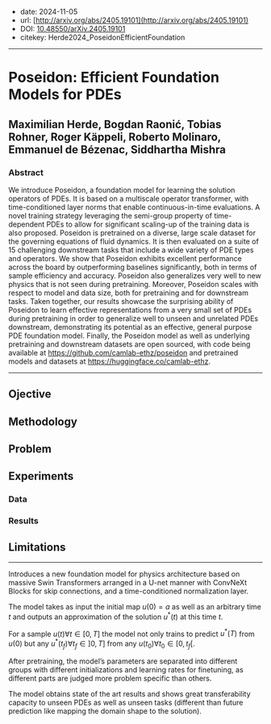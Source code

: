 - date: 2024-11-05
- url: [http://arxiv.org/abs/2405.19101](http://arxiv.org/abs/2405.19101)
- DOI: [10.48550/arXiv.2405.19101](https://doi.org/10.48550/arXiv.2405.19101)
- citekey: Herde2024_PoseidonEfficientFoundation
---

# Poseidon: Efficient Foundation Models for PDEs

## Maximilian Herde, Bogdan Raonić, Tobias Rohner, Roger Käppeli, Roberto Molinaro, Emmanuel de Bézenac, Siddhartha Mishra

### Abstract

We introduce Poseidon, a foundation model for learning the solution operators of PDEs. It is based on a multiscale operator transformer, with time-conditioned layer norms that enable continuous-in-time evaluations. A novel training strategy leveraging the semi-group property of time-dependent PDEs to allow for significant scaling-up of the training data is also proposed. Poseidon is pretrained on a diverse, large scale dataset for the governing equations of fluid dynamics. It is then evaluated on a suite of 15 challenging downstream tasks that include a wide variety of PDE types and operators. We show that Poseidon exhibits excellent performance across the board by outperforming baselines significantly, both in terms of sample efficiency and accuracy. Poseidon also generalizes very well to new physics that is not seen during pretraining. Moreover, Poseidon scales with respect to model and data size, both for pretraining and for downstream tasks. Taken together, our results showcase the surprising ability of Poseidon to learn effective representations from a very small set of PDEs during pretraining in order to generalize well to unseen and unrelated PDEs downstream, demonstrating its potential as an effective, general purpose PDE foundation model. Finally, the Poseidon model as well as underlying pretraining and downstream datasets are open sourced, with code being available at https://github.com/camlab-ethz/poseidon and pretrained models and datasets at https://huggingface.co/camlab-ethz.

---

## Ojective

## Methodology
<!-- accent on encoding -->

## Problem
<!-- regression / classification / génération ? -->
<!-- finetuning / adaptive learning ? -->
<!-- parametric / multiphysics ? -->

## Experiments

### Data

### Results

## Limitations

---

Introduces a new foundation model for physics architecture based on massive Swin Transformers arranged in a U-net manner with ConvNeXt Blocks for skip connections, and a time-conditioned normalization layer.

The model takes as input the initial map <span class="math">$u(0) = a$</span> as well as an arbitrary time <span class="math">$t$</span> and outputs an approximation of the solution <span class="math">$u^*(t)$</span> at this time <span class="math">$t$</span>.

For a sample <span class="math">$u(t) \forall t \in [0, T]$</span> the model not only trains to predict <span class="math">$u^*(T)$</span> from <span class="math">$u(0)$</span> but any <span class="math">$u^*(t_f) \forall t_f \in ]0, T]$</span> from any <span class="math">$u(t_0) \forall t_0 \in [0, t_f[$</span>.

After pretraining, the model’s parameters are separated into different groups with different initializations and learning rates for finetuning, as different parts are judged more problem specific than others.

The model obtains state of the art results and shows great transferability capacity to unseen PDEs as well as unseen tasks (different than future prediction like mapping the domain shape to the solution).